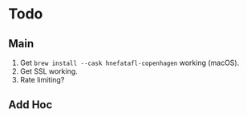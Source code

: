 # Todo

## Main

1. Get `brew install --cask hnefatafl-copenhagen` working (macOS).
2. Get SSL working.
3. Rate limiting?

## Add Hoc
